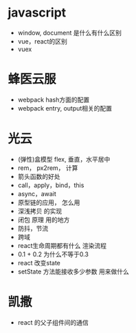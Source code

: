 # javascript

- window, document 是什么有什么区别
- vue，react的区别
- vuex

# 蜂医云服

- webpack hash方面的配置
- webpack entry, output相关的配置

# 光云

- (弹性)盒模型 flex, 垂直，水平居中
- rem， px2rem， 计算
- 箭头函数的好处
- call，apply，bind，this
- async，await
- 原型链的应用， 怎么用
- 深浅拷贝 的实现
- 闭包 原理 用的地方
- 防抖，节流
- 跨域
- react生命周期都有什么 渲染流程
- 0.1 + 0.2 为什么不等于0.3
- react 改变state
- setState 方法能接收多少参数 用来做什么

# 凯撒

- react 的父子组件间的通信